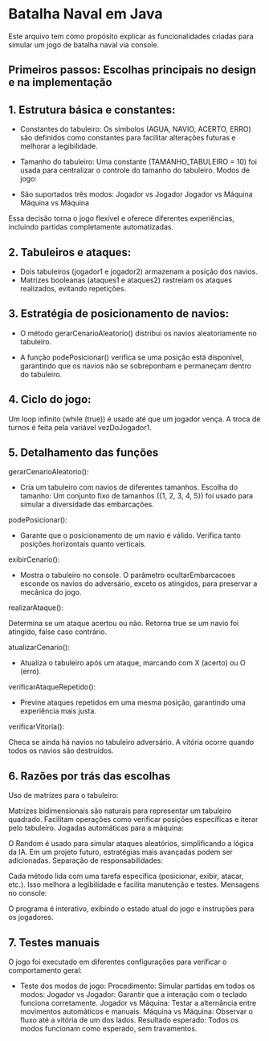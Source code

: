 # Batalha Naval em Java

Este arquivo tem como propósito explicar as funcionalidades criadas para simular um jogo de batalha naval via console.

## Primeiros passos: Escolhas principais no design e na implementação
## 1. Estrutura básica e constantes:

- Constantes do tabuleiro: Os símbolos (AGUA, NAVIO, ACERTO, ERRO) são definidos como constantes para facilitar alterações futuras e melhorar a legibilidade.

- Tamanho do tabuleiro: Uma constante (TAMANHO_TABULEIRO = 10) foi usada para centralizar o controle do tamanho do tabuleiro.
Modos de jogo:

- São suportados três modos:
Jogador vs Jogador
Jogador vs Máquina
Máquina vs Máquina

Essa decisão torna o jogo flexível e oferece diferentes experiências, incluindo partidas completamente automatizadas.

## 2. Tabuleiros e ataques:

- Dois tabuleiros (jogador1 e jogador2) armazenam a posição dos navios.
- Matrizes booleanas (ataques1 e ataques2) rastreiam os ataques realizados, evitando repetições.

## 3. Estratégia de posicionamento de navios:

- O método gerarCenarioAleatorio() distribui os navios aleatoriamente no tabuleiro.

- A função podePosicionar() verifica se uma posição está disponível, garantindo que os navios não se sobreponham e permaneçam dentro do tabuleiro.

## 4. Ciclo do jogo:

Um loop infinito (while (true)) é usado até que um jogador vença.
A troca de turnos é feita pela variável vezDoJogador1.

## 5. Detalhamento das funções

gerarCenarioAleatorio():

- Cria um tabuleiro com navios de diferentes tamanhos.
Escolha do tamanho: Um conjunto fixo de tamanhos ({1, 2, 3, 4, 5}) foi usado para simular a diversidade das embarcações.

podePosicionar():

- Garante que o posicionamento de um navio é válido.
Verifica tanto posições horizontais quanto verticais.

exibirCenario():

- Mostra o tabuleiro no console.
O parâmetro ocultarEmbarcacoes esconde os navios do adversário, exceto os atingidos, para preservar a mecânica do jogo.

realizarAtaque():

Determina se um ataque acertou ou não.
Retorna true se um navio foi atingido, false caso contrário.

atualizarCenario():

- Atualiza o tabuleiro após um ataque, marcando com X (acerto) ou O (erro).

verificarAtaqueRepetido():

- Previne ataques repetidos em uma mesma posição, garantindo uma experiência mais justa.

verificarVitoria():

Checa se ainda há navios no tabuleiro adversário.
A vitória ocorre quando todos os navios são destruídos.

## 6. Razões por trás das escolhas
Uso de matrizes para o tabuleiro:

Matrizes bidimensionais são naturais para representar um tabuleiro quadrado.
Facilitam operações como verificar posições específicas e iterar pelo tabuleiro.
Jogadas automáticas para a máquina:

O Random é usado para simular ataques aleatórios, simplificando a lógica da IA.
Em um projeto futuro, estratégias mais avançadas podem ser adicionadas.
Separação de responsabilidades:

Cada método lida com uma tarefa específica (posicionar, exibir, atacar, etc.).
Isso melhora a legibilidade e facilita manutenção e testes.
Mensagens no console:

O programa é interativo, exibindo o estado atual do jogo e instruções para os jogadores.

## 7. Testes manuais
O jogo foi executado em diferentes configurações para verificar o comportamento geral:

- Teste dos modos de jogo:
Procedimento:
Simular partidas em todos os modos:
Jogador vs Jogador: Garantir que a interação com o teclado funciona corretamente.
Jogador vs Máquina: Testar a alternância entre movimentos automáticos e manuais.
Máquina vs Máquina: Observar o fluxo até a vitória de um dos lados.
Resultado esperado: Todos os modos funcionam como esperado, sem travamentos.